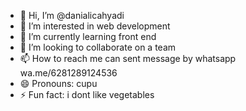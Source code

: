 - 👋 Hi, I’m @danialicahyadi
- 👀 I’m interested in web development
- 🌱 I’m currently learning front end
- 💞️ I’m looking to collaborate on a team
- 📫 How to reach me can sent message by whatsapp wa.me/6281289124536
- 😄 Pronouns: cupu
- ⚡ Fun fact: i dont like vegetables

<!---
danialicahyadii/danialicahyadii is a ✨ special ✨ repository because its `README.md` (this file) appears on your GitHub profile.
You can click the Preview link to take a look at your changes.
--->
